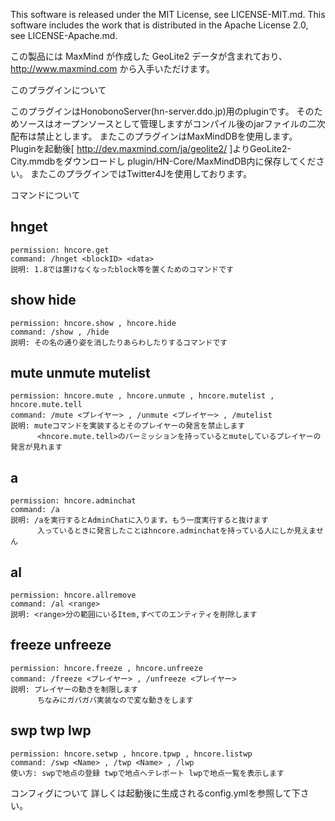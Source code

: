 This software is released under the MIT License, see LICENSE-MIT.md.
This software includes the work that is distributed in the Apache License 2.0, see LICENSE-Apache.md.

この製品には MaxMind が作成した GeoLite2 データが含まれており、
<a href="http://www.maxmind.com">http://www.maxmind.com</a> から入手いただけます。

このプラグインについて

このプラグインはHonobonoServer(hn-server.ddo.jp)用のpluginです。
そのためソースはオープンソースとして管理しますがコンパイル後のjarファイルの二次配布は禁止とします。
またこのプラグインはMaxMindDBを使用します。
Pluginを起動後[ http://dev.maxmind.com/ja/geolite2/ ]よりGeoLite2-City.mmdbをダウンロードし
plugin/HN-Core/MaxMindDB内に保存してください。
またこのプラグインではTwitter4Jを使用しております。

コマンドについて

hnget
-
	permission: hncore.get
	command: /hnget <blockID> <data>
	説明: 1.8では置けなくなったblock等を置くためのコマンドです

show hide
-
	permission: hncore.show , hncore.hide
	command: /show , /hide
	説明: その名の通り姿を消したりあらわしたりするコマンドです

mute unmute mutelist
-
	permission: hncore.mute , hncore.unmute , hncore.mutelist , hncore.mute.tell
	command: /mute <プレイヤー> , /unmute <プレイヤー> , /mutelist
	説明: muteコマンドを実装するとそのプレイヤーの発言を禁止します
		  <hncore.mute.tell>のパーミッションを持っているとmuteしているプレイヤーの発言が見れます

a
-
	permission: hncore.adminchat
	command: /a
	説明: /aを実行するとAdminChatに入ります。もう一度実行すると抜けます
		  入っているときに発言したことはhncore.adminchatを持っている人にしか見えません

al
-
	permission: hncore.allremove
	command: /al <range>
	説明: <range>分の範囲にいるItem,すべてのエンティティを削除します

freeze unfreeze
-
	permission: hncore.freeze , hncore.unfreeze
	command: /freeze <プレイヤー> , /unfreeze <プレイヤー>
	説明: プレイヤーの動きを制限します
		  ちなみにガバガバ実装なので変な動きをします
swp twp lwp
-
	permission: hncore.setwp , hncore.tpwp , hncore.listwp
	command: /swp <Name> , /twp <Name> , /lwp
	使い方: swpで地点の登録 twpで地点へテレポート lwpで地点一覧を表示します

コンフィグについて
	詳しくは起動後に生成されるconfig.ymlを参照して下さい。

